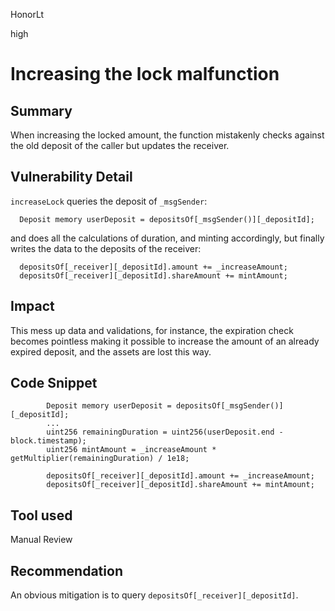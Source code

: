 HonorLt

high

# Increasing the lock malfunction

## Summary
When increasing the locked amount, the function mistakenly checks against the old deposit of the caller but updates the receiver.

## Vulnerability Detail
```increaseLock``` queries the deposit of ```_msgSender```:
```solidity
  Deposit memory userDeposit = depositsOf[_msgSender()][_depositId];
```
and does all the calculations of duration, and minting accordingly, but finally writes the data to the deposits of the receiver:
```solidity
  depositsOf[_receiver][_depositId].amount += _increaseAmount;
  depositsOf[_receiver][_depositId].shareAmount += mintAmount;
```

## Impact
This mess up data and validations, for instance, the expiration check becomes pointless making it possible to increase the amount of an already expired deposit, and the assets are lost this way.

## Code Snippet

```solidity
        Deposit memory userDeposit = depositsOf[_msgSender()][_depositId];
        ...
        uint256 remainingDuration = uint256(userDeposit.end - block.timestamp);
        uint256 mintAmount = _increaseAmount * getMultiplier(remainingDuration) / 1e18;

        depositsOf[_receiver][_depositId].amount += _increaseAmount;
        depositsOf[_receiver][_depositId].shareAmount += mintAmount;
````

## Tool used

Manual Review

## Recommendation
An obvious mitigation is to query ```depositsOf[_receiver][_depositId]```.
